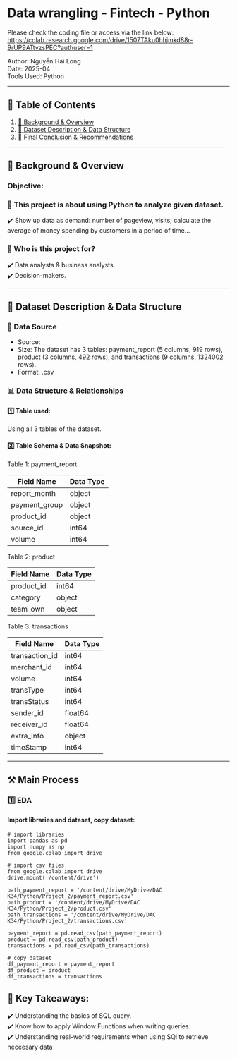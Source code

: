 # Data wrangling - Fintech - Python

Please check the coding file or access via the link below:  
https://colab.research.google.com/drive/1507TAku0hhjmkd88r-9rUP9ATtvzsPEC?authuser=1     

Author: Nguyễn Hải Long  
Date: 2025-04  
Tools Used: Python  

---

## 📑 Table of Contents  
1. [📌 Background & Overview](#-background--overview)  
2. [📂 Dataset Description & Data Structure](#-dataset-description--data-structure)  
3. [🔎 Final Conclusion & Recommendations](#-final-conclusion--recommendations)

---

## 📌 Background & Overview  

### Objective:
### 📖 This project is about using Python to analyze given dataset.

✔️ Show up data as demand: number of pageview, visits; calculate the average of money spending by customers in a period of time...

### 👤 Who is this project for?  

✔️ Data analysts & business analysts.  
✔️ Decision-makers.

---

## 📂 Dataset Description & Data Structure  

### 📌 Data Source  
- Source: 
- Size: The dataset has 3 tables: payment_report (5 columns, 919 rows), product (3 columns, 492 rows), and transactions (9 columns, 1324002 rows).
- Format: .csv

### 📊 Data Structure & Relationships  
#### 1️⃣ Table used: 
Using all 3 tables of the dataset.  

#### 2️⃣ Table Schema & Data Snapshot:  
Table 1: payment_report  

| Field Name | Data Type |
|------------|-----------|
| report_month | object |
| payment_group | object |
| product_id | object |
| source_id | int64 |
| volume | int64 |

Table 2: product  

| Field Name | Data Type |
|------------|-----------|
| product_id | int64 |
| category | object |
| team_own | object |

Table 3: transactions

| Field Name | Data Type |
|------------|-----------|
| transaction_id | int64 |
| merchant_id | int64 |
| volume | int64 |
| transType | int64 |
| transStatus | int64 |
| sender_id | float64 |
| receiver_id | float64 |
| extra_info | object |
| timeStamp | int64 |

---

## ⚒️ Main Process

### 1️⃣ EDA
#### Import libraries and dataset, copy dataset:
```
# import libraries
import pandas as pd
import numpy as np
from google.colab import drive

# import csv files
from google.colab import drive
drive.mount('/content/drive')

path_payment_report = '/content/drive/MyDrive/DAC K34/Python/Project_2/payment_report.csv'
path_product = '/content/drive/MyDrive/DAC K34/Python/Project_2/product.csv'
path_transactions = '/content/drive/MyDrive/DAC K34/Python/Project_2/transactions.csv'

payment_report = pd.read_csv(path_payment_report)
product = pd.read_csv(path_product)
transactions = pd.read_csv(path_transactions)

# copy dataset
df_payment_report = payment_report
df_product = product
df_transactions = transactions
```

## 📌 Key Takeaways:  
✔️ Understanding the basics of SQL query.  
✔️ Know how to apply Window Functions when writing queries.  
✔️ Understanding real-world requirements when using SQl to retrieve neceesary data
